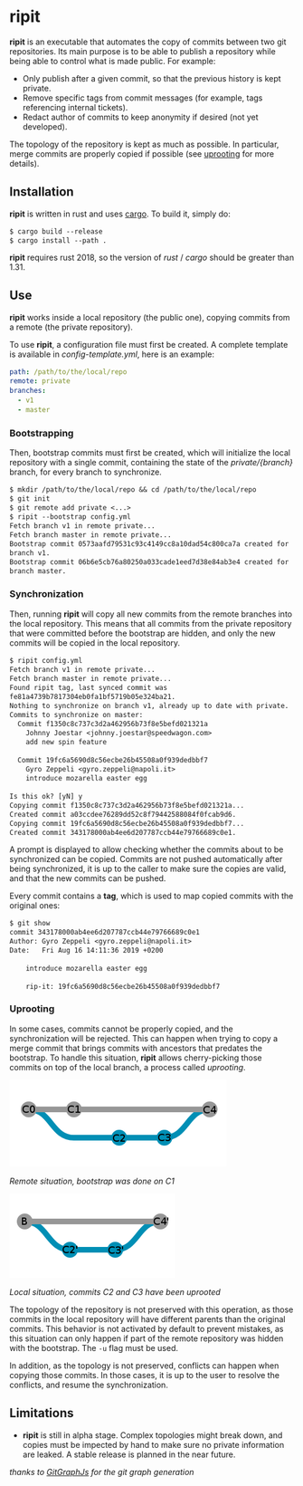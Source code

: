 # ripit

**ripit** is an executable that automates the copy of commits between two
git repositories.
Its main purpose is to be able to publish a repository while being able to
control what is made public. For example:
* Only publish after a given commit, so that the previous history is kept
  private.
* Remove specific tags from commit messages (for example, tags
  referencing internal tickets).
* Redact author of commits to keep anonymity if desired (not yet developed).

The topology of the repository is kept as much as possible. In particular, merge
commits are properly copied if possible (see [uprooting](#Uprooting) for more details).

## Installation

**ripit** is written in rust and uses
[cargo](https://github.com/rust-lang/cargo "cargo"). To build it, simply do:

```console
$ cargo build --release
$ cargo install --path .
```

**ripit** requires rust 2018, so the version of _rust_ / _cargo_ should be
greater than 1.31.

## Use

**ripit** works inside a local repository (the public one), copying commits from
a remote (the private repository).

To use **ripit**, a configuration file must first be created. A complete template
is available in *config-template.yml*, here is an example:

```yaml
path: /path/to/the/local/repo
remote: private
branches:
  - v1
  - master
```

### Bootstrapping

Then, bootstrap commits must first be created, which will initialize the
local repository with a single commit, containing the state of the
_private/{branch}_ branch, for every branch to synchronize.

```console
$ mkdir /path/to/the/local/repo && cd /path/to/the/local/repo
$ git init
$ git remote add private <...>
$ ripit --bootstrap config.yml
Fetch branch v1 in remote private...
Fetch branch master in remote private...
Bootstrap commit 0573aafd79531c93c4149cc8a10dad54c800ca7a created for branch v1.
Bootstrap commit 06b6e5cb76a80250a033cade1eed7d38e84ab3e4 created for branch master.
```

### Synchronization
Then, running **ripit** will copy all new commits from the remote branches
into the local repository. This means that all commits from the private
repository that were committed before the bootstrap are hidden, and only
the new commits will be copied in the local repository.

```console
$ ripit config.yml
Fetch branch v1 in remote private...
Fetch branch master in remote private...
Found ripit tag, last synced commit was fe81a4739b7817304eb0fa1bf5719b05e324ba21.
Nothing to synchronize on branch v1, already up to date with private.
Commits to synchronize on master:
  Commit f1350c8c737c3d2a462956b73f8e5befd021321a
    Johnny Joestar <johnny.joestar@speedwagon.com>
    add new spin feature

  Commit 19fc6a5690d8c56ecbe26b45508a0f939dedbbf7
    Gyro Zeppeli <gyro.zeppeli@napoli.it>
    introduce mozarella easter egg

Is this ok? [yN] y
Copying commit f1350c8c737c3d2a462956b73f8e5befd021321a...
Created commit a03ccdee76289dd52c8f79442588084f0fcab9d6.
Copying commit 19fc6a5690d8c56ecbe26b45508a0f939dedbbf7...
Created commit 343178000ab4ee6d207787ccb44e79766689c0e1.
```

A prompt is displayed to allow checking whether the commits about to be
synchronized can be copied. Commits are not pushed automatically after
being synchronized, it is up to the caller to make sure the copies are valid,
and that the new commits can be pushed.

Every commit contains a **tag**, which is used to map copied commits with
the original ones:

```console
$ git show
commit 343178000ab4ee6d207787ccb44e79766689c0e1
Author: Gyro Zeppeli <gyro.zeppeli@napoli.it>
Date:   Fri Aug 16 14:11:36 2019 +0200

    introduce mozarella easter egg

    rip-it: 19fc6a5690d8c56ecbe26b45508a0f939dedbbf7
```

### Uprooting

In some cases, commits cannot be properly copied, and the synchronization
will be rejected. This can happen when trying to copy a merge commit that
brings commits with ancestors that predates the bootstrap. To handle this
situation, **ripit** allows cherry-picking those commits on top of the local
branch, a process called _uprooting_.

![Remote situation](assets/graph_uproot_remote.png)

*Remote situation, bootstrap was done on C1*

![Local situation](assets/graph_uproot_local.png)

*Local situation, commits C2 and C3 have been uprooted*

The topology of the repository is not preserved with this operation,
as those commits in the local repository will have different parents
than the original commits. This behavior is not activated by default to prevent
mistakes, as this situation can only happen if part of the remote repository
was hidden with the bootstrap. The `-u` flag must be used.

In addition, as the topology is not preserved, conflicts can happen when
copying those commits. In those cases, it is up to the user to resolve the
conflicts, and resume the synchronization.

## Limitations

* **ripit** is still in alpha stage. Complex topologies might break down, and copies
  must be impected by hand to make sure no private information are leaked. A stable
  release is planned in the near future.

_thanks to [GitGraphJs](https://gitgraphjs.com) for the git graph generation_
